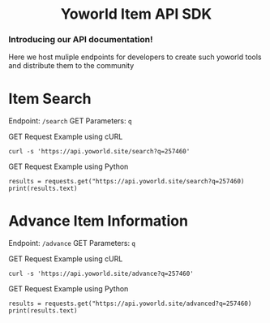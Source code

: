 <div align="center">
<h1> Yoworld Item API SDK </h1>
</div>

### Introducing our API documentation!

Here we host muliple endpoints for developers to create such yoworld tools and distribute them to the community

# Item Search
Endpoint: ``/search``
GET Parameters: ``q``

GET Request Example using cURL
```
curl -s 'https://api.yoworld.site/search?q=257460'
```

GET Request Example using Python
```
results = requests.get("https://api.yoworld.site/search?q=257460)
print(results.text)
```

# Advance Item Information
Endpoint: ``/advance``
GET Parameters: ``q``

GET Request Example using cURL
```
curl -s 'https://api.yoworld.site/advance?q=257460'
```

GET Request Example using Python
```
results = requests.get("https://api.yoworld.site/advanced?q=257460)
print(results.text)
```